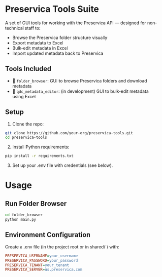 # Preservica Tools Suite

A set of GUI tools for working with the Preservica API — designed for non-technical staff to:

- Browse the Preservica folder structure visually
- Export metadata to Excel
- Bulk-edit metadata in Excel
- Import updated metadata back to Preservica

## Tools Included

- 📁 `folder_browser`: GUI to browse Preservica folders and download metadata
- 📝 `qdc_metadata_editor`: (in development) GUI to bulk-edit metadata using Excel

## Setup

1. Clone the repo:

```bash
git clone https://github.com/your-org/preservica-tools.git
cd preservica-tools
```

2. Install Python requirements:

```bash
pip install -r requirements.txt
```

3. Set up your .env file with credentials (see below).

# Usage

## Run Folder Browser

```bash
cd folder_browser
python main.py
```

## Environment Configuration
Create a .env file (in the project root or in shared/ ) with:

```ini
PRESERVICA_USERNAME=your_username
PRESERVICA_PASSWORD=your_password
PRESERVICA_TENANT=your_tenant
PRESERVICA_SERVER=us.preservica.com
```
